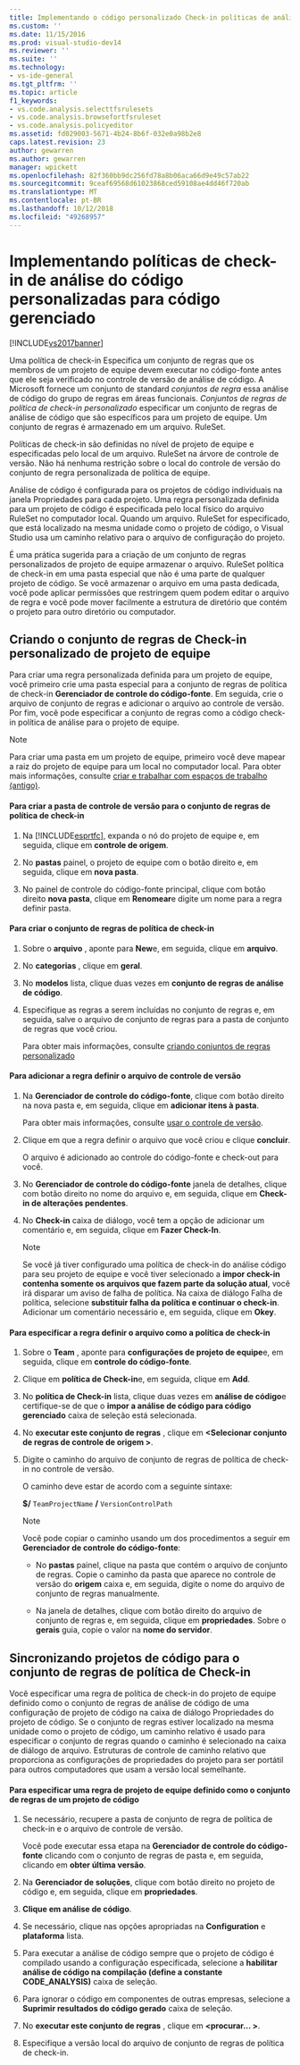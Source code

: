 ```yaml
---
title: Implementando o código personalizado Check-in políticas de análise de código gerenciado | Microsoft Docs
ms.custom: ''
ms.date: 11/15/2016
ms.prod: visual-studio-dev14
ms.reviewer: ''
ms.suite: ''
ms.technology:
- vs-ide-general
ms.tgt_pltfrm: ''
ms.topic: article
f1_keywords:
- vs.code.analysis.selecttfsrulesets
- vs.code.analysis.browsefortfsruleset
- vs.code.analysis.policyeditor
ms.assetid: fd029003-5671-4b24-8b6f-032e0a98b2e8
caps.latest.revision: 23
author: gewarren
ms.author: gewarren
manager: wpickett
ms.openlocfilehash: 82f360bb9dc256fd78a8b06aca66d9e49c57ab22
ms.sourcegitcommit: 9ceaf69568d61023868ced59108ae4dd46f720ab
ms.translationtype: MT
ms.contentlocale: pt-BR
ms.lasthandoff: 10/12/2018
ms.locfileid: "49268957"
---
```

# <a name="implementing-custom-code-analysis-check-in-policies-for-managed-code"></a>Implementando políticas de check-in de análise do código personalizadas para código gerenciado
[!INCLUDE[vs2017banner](../includes/vs2017banner.md)]

Uma política de check-in Especifica um conjunto de regras que os membros de um projeto de equipe devem executar no código-fonte antes que ele seja verificado no controle de versão de análise de código. A Microsoft fornece um conjunto de standard *conjuntos de regra* essa análise de código do grupo de regras em áreas funcionais. *Conjuntos de regras de política de check-in personalizado* especificar um conjunto de regras de análise de código que são específicos para um projeto de equipe. Um conjunto de regras é armazenado em um arquivo. RuleSet.  
  
 Políticas de check-in são definidas no nível de projeto de equipe e especificadas pelo local de um arquivo. RuleSet na árvore de controle de versão. Não há nenhuma restrição sobre o local do controle de versão do conjunto de regra personalizada de política de equipe.  
  
 Análise de código é configurada para os projetos de código individuais na janela Propriedades para cada projeto. Uma regra personalizada definida para um projeto de código é especificada pelo local físico do arquivo RuleSet no computador local. Quando um arquivo. RuleSet for especificado, que está localizado na mesma unidade como o projeto de código, o Visual Studio usa um caminho relativo para o arquivo de configuração do projeto.  
  
 É uma prática sugerida para a criação de um conjunto de regras personalizados de projeto de equipe armazenar o arquivo. RuleSet política de check-in em uma pasta especial que não é uma parte de qualquer projeto de código. Se você armazenar o arquivo em uma pasta dedicada, você pode aplicar permissões que restringem quem podem editar o arquivo de regra e você pode mover facilmente a estrutura de diretório que contém o projeto para outro diretório ou computador.  
  
## <a name="creating-the-team-project-custom-check-in-rule-set"></a>Criando o conjunto de regras de Check-in personalizado de projeto de equipe  
 Para criar uma regra personalizada definida para um projeto de equipe, você primeiro crie uma pasta especial para a conjunto de regras de política de check-in **Gerenciador de controle do código-fonte**. Em seguida, crie o arquivo de conjunto de regras e adicionar o arquivo ao controle de versão. Por fim, você pode especificar a conjunto de regras como a código check-in política de análise para o projeto de equipe.  
  
> [!NOTE]
>  Para criar uma pasta em um projeto de equipe, primeiro você deve mapear a raiz do projeto de equipe para um local no computador local. Para obter mais informações, consulte [criar e trabalhar com espaços de trabalho (antigo)](http://msdn.microsoft.com/en-us/db4d5692-179a-44fe-ad31-0c1c900c9cb2).  
  
#### <a name="to-create-the-version-control-folder-for-the-check-in-policy-rule-set"></a>Para criar a pasta de controle de versão para o conjunto de regras de política de check-in  
  
1.  Na [!INCLUDE[esprtfc](../includes/esprtfc-md.md)], expanda o nó do projeto de equipe e, em seguida, clique em **controle de origem**.  
  
2.  No **pastas** painel, o projeto de equipe com o botão direito e, em seguida, clique em **nova pasta**.  
  
3.  No painel de controle do código-fonte principal, clique com botão direito **nova pasta**, clique em **Renomear**e digite um nome para a regra definir pasta.  
  
#### <a name="to-create-the-check-in-policy-rule-set"></a>Para criar o conjunto de regras de política de check-in  
  
1.  Sobre o **arquivo** , aponte para **New**e, em seguida, clique em **arquivo**.  
  
2.  No **categorias** , clique em **geral**.  
  
3.  No **modelos** lista, clique duas vezes em **conjunto de regras de análise de código**.  
  
4.  Especifique as regras a serem incluídas no conjunto de regras e, em seguida, salve o arquivo de conjunto de regras para a pasta de conjunto de regras que você criou.  
  
     Para obter mais informações, consulte [criando conjuntos de regras personalizado](../code-quality/creating-custom-code-analysis-rule-sets.md)  
  
#### <a name="to-add-the-rule-set-file-to-version-control"></a>Para adicionar a regra definir o arquivo de controle de versão  
  
1.  Na **Gerenciador de controle do código-fonte**, clique com botão direito na nova pasta e, em seguida, clique em **adicionar itens à pasta**.  
  
     Para obter mais informações, consulte [usar o controle de versão](http://msdn.microsoft.com/library/33267cee-fe5f-4aa3-b2cd-6d22ceace314).  
  
2.  Clique em que a regra definir o arquivo que você criou e clique **concluir**.  
  
     O arquivo é adicionado ao controle do código-fonte e check-out para você.  
  
3.  No **Gerenciador de controle do código-fonte** janela de detalhes, clique com botão direito no nome do arquivo e, em seguida, clique em **Check-in de alterações pendentes**.  
  
4.  No **Check-in** caixa de diálogo, você tem a opção de adicionar um comentário e, em seguida, clique em **Fazer Check-In**.  
  
    > [!NOTE]
    >  Se você já tiver configurado uma política de check-in do análise código para seu projeto de equipe e você tiver selecionado a **impor check-in contenha somente os arquivos que fazem parte da solução atual**, você irá disparar um aviso de falha de política. Na caixa de diálogo Falha de política, selecione **substituir falha da política e continuar o check-in**. Adicionar um comentário necessário e, em seguida, clique em **Okey**.  
  
#### <a name="to-specify-the-rule-set-file-as-the-check-in-policy"></a>Para especificar a regra definir o arquivo como a política de check-in  
  
1.  Sobre o **Team** , aponte para **configurações de projeto de equipe**e, em seguida, clique em **controle do código-fonte**.  
  
2.  Clique em **política de Check-in**e, em seguida, clique em **Add**.  
  
3.  No **política de Check-in** lista, clique duas vezes em **análise de código**e certifique-se de que o **impor a análise de código para código gerenciado** caixa de seleção está selecionada.  
  
4.  No **executar este conjunto de regras** , clique em  **\<Selecionar conjunto de regras de controle de origem >**.  
  
5.  Digite o caminho do arquivo de conjunto de regras de política de check-in no controle de versão.  
  
     O caminho deve estar de acordo com a seguinte sintaxe:  
  
     **$/** `TeamProjectName` **/** `VersionControlPath`  
  
    > [!NOTE]
    >  Você pode copiar o caminho usando um dos procedimentos a seguir em **Gerenciador de controle do código-fonte**:  
  
    -   No **pastas** painel, clique na pasta que contém o arquivo de conjunto de regras. Copie o caminho da pasta que aparece no controle de versão do **origem** caixa e, em seguida, digite o nome do arquivo de conjunto de regras manualmente.  
  
    -   Na janela de detalhes, clique com botão direito do arquivo de conjunto de regras e, em seguida, clique em **propriedades**. Sobre o **gerais** guia, copie o valor na **nome do servidor**.  
  
## <a name="synchronizing-code-projects-to-the-check-in-policy-rule-set"></a>Sincronizando projetos de código para o conjunto de regras de política de Check-in  
 Você especificar uma regra de política de check-in do projeto de equipe definido como o conjunto de regras de análise de código de uma configuração de projeto de código na caixa de diálogo Propriedades do projeto de código. Se o conjunto de regras estiver localizado na mesma unidade como o projeto de código, um caminho relativo é usado para especificar o conjunto de regras quando o caminho é selecionado na caixa de diálogo de arquivo. Estruturas de controle de caminho relativo que proporciona as configurações de propriedades do projeto para ser portátil para outros computadores que usam a versão local semelhante.  
  
#### <a name="to-specify-a-team-project-rule-set-as-the-rule-set-of-a-code-project"></a>Para especificar uma regra de projeto de equipe definido como o conjunto de regras de um projeto de código  
  
1.  Se necessário, recupere a pasta de conjunto de regra de política de check-in e o arquivo de controle de versão.  
  
     Você pode executar essa etapa na **Gerenciador de controle do código-fonte** clicando com o conjunto de regras de pasta e, em seguida, clicando em **obter última versão**.  
  
2.  Na **Gerenciador de soluções**, clique com botão direito no projeto de código e, em seguida, clique em **propriedades**.  
  
3.  **Clique em análise de código**.  
  
4.  Se necessário, clique nas opções apropriadas na **Configuration** e **plataforma** lista.  
  
5.  Para executar a análise de código sempre que o projeto de código é compilado usando a configuração especificada, selecione a **habilitar análise de código na compilação (define a constante CODE_ANALYSIS)** caixa de seleção.  
  
6.  Para ignorar o código em componentes de outras empresas, selecione a **Suprimir resultados do código gerado** caixa de seleção.  
  
7.  No **executar este conjunto de regras** , clique em  **\<procurar... >**.  
  
8.  Especifique a versão local do arquivo de conjunto de regras de política de check-in.



